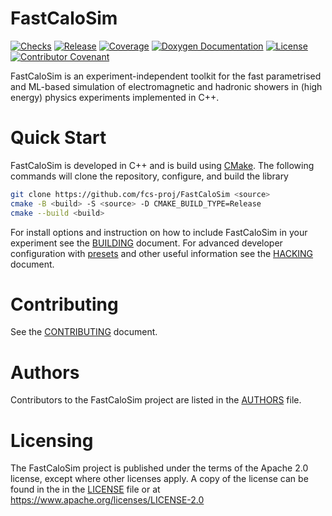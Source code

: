 # FastCaloSim
 [![Checks](https://github.com/fcs-proj/FastCaloSim/actions/workflows/ci.yml/badge.svg)](https://github.com/fcs-proj/FastCaloSim/actions/workflows/ci.yml)
 [![Release](https://img.shields.io/github/v/release/fcs-proj/fastcalosim?include_prereleases)](https://github.com/fcs-proj/fastcalosim/releases)
 [![Coverage](https://codecov.io/gh/fcs-proj/FastCaloSim/graph/badge.svg)](https://codecov.io/gh/fcs-proj/FastCaloSim)
 [![Doxygen Documentation](https://img.shields.io/badge/docs-Doxygen-blue)](https://fcs-proj.github.io/FastCaloSim/)
 [![License](https://img.shields.io/badge/License-Apache_2.0-blue.svg)](https://opensource.org/licenses/Apache-2.0) 
 [![Contributor Covenant](https://img.shields.io/badge/Contributor%20Covenant-2.1-4baaaa.svg)](CODE_OF_CONDUCT.md) 

FastCaloSim is an experiment-independent toolkit for the fast parametrised and ML-based simulation of electromagnetic and hadronic showers in (high energy) physics experiments implemented in C++.

# Quick Start

FastCaloSim is developed in C++ and is build using [CMake](https://cmake.org). The
following commands will clone the repository, configure, and build the library

```sh
git clone https://github.com/fcs-proj/FastCaloSim <source>
cmake -B <build> -S <source> -D CMAKE_BUILD_TYPE=Release
cmake --build <build>
```
For install options and instruction on how to include FastCaloSim in your experiment see the [BUILDING](BUILDING.md) document. For advanced developer configuration with [presets][1] and other useful information see the [HACKING](HACKING.md) document.

# Contributing

See the [CONTRIBUTING](CONTRIBUTING.md) document.

# Authors

Contributors to the FastCaloSim project are listed in the [AUTHORS](AUTHORS) file.

# Licensing

The FastCaloSim project is published under the terms of the Apache 2.0 license, except where other licenses apply. A copy of the license can be found in the in the [LICENSE](LICENSE) file or at https://www.apache.org/licenses/LICENSE-2.0



[1]: https://cmake.org/cmake/help/latest/manual/cmake-presets.7.html
